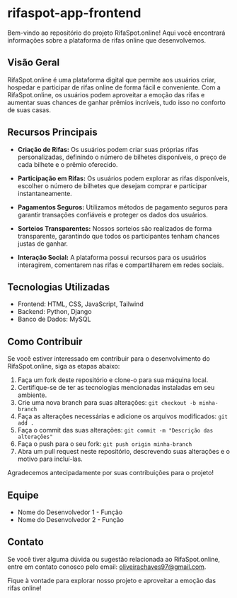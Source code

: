 # rifaspot-app-frontend


Bem-vindo ao repositório do projeto RifaSpot.online! Aqui você encontrará informações sobre a plataforma de rifas online que desenvolvemos.

## Visão Geral

RifaSpot.online é uma plataforma digital que permite aos usuários criar, hospedar e participar de rifas online de forma fácil e conveniente. Com a RifaSpot.online, os usuários podem aproveitar a emoção das rifas e aumentar suas chances de ganhar prêmios incríveis, tudo isso no conforto de suas casas.

## Recursos Principais

- **Criação de Rifas:** Os usuários podem criar suas próprias rifas personalizadas, definindo o número de bilhetes disponíveis, o preço de cada bilhete e o prêmio oferecido.

- **Participação em Rifas:** Os usuários podem explorar as rifas disponíveis, escolher o número de bilhetes que desejam comprar e participar instantaneamente.

- **Pagamentos Seguros:** Utilizamos métodos de pagamento seguros para garantir transações confiáveis e proteger os dados dos usuários.

- **Sorteios Transparentes:** Nossos sorteios são realizados de forma transparente, garantindo que todos os participantes tenham chances justas de ganhar.

- **Interação Social:** A plataforma possui recursos para os usuários interagirem, comentarem nas rifas e compartilharem em redes sociais.

## Tecnologias Utilizadas

- Frontend: HTML, CSS, JavaScript, Tailwind
- Backend: Python, Django
- Banco de Dados: MySQL

## Como Contribuir

Se você estiver interessado em contribuir para o desenvolvimento do RifaSpot.online, siga as etapas abaixo:

1. Faça um fork deste repositório e clone-o para sua máquina local.
2. Certifique-se de ter as tecnologias mencionadas instaladas em seu ambiente.
3. Crie uma nova branch para suas alterações: `git checkout -b minha-branch`
4. Faça as alterações necessárias e adicione os arquivos modificados: `git add .`
5. Faça o commit das suas alterações: `git commit -m "Descrição das alterações"`
6. Faça o push para o seu fork: `git push origin minha-branch`
7. Abra um pull request neste repositório, descrevendo suas alterações e o motivo para incluí-las.

Agradecemos antecipadamente por suas contribuições para o projeto!

## Equipe

- Nome do Desenvolvedor 1 - Função
- Nome do Desenvolvedor 2 - Função

## Contato

Se você tiver alguma dúvida ou sugestão relacionada ao RifaSpot.online, entre em contato conosco pelo email: oliveirachaves97@gmail.com.

Fique à vontade para explorar nosso projeto e aproveitar a emoção das rifas online!

